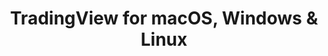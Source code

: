 ---
name: TradingView
url: 'https://www.tradingview.com/'
category: Finance
title: 'TradingView for macOS, Windows & Linux'
key: tradingview

---